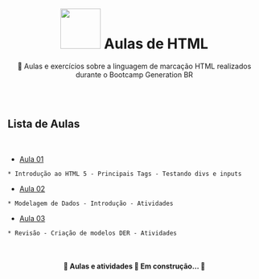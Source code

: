 <h1 align="center">
 <img src="https://freeiconshop.com/wp-content/uploads/edd/html-flat.png" width="80"> Aulas de HTML
</h1>

<p align="center"> 📁 Aulas e exercícios sobre a linguagem de marcação HTML realizados durante o Bootcamp Generation BR </p>
<br>
<br>


<h2> Lista de Aulas </h2>
<br>
   
   * [Aula 01](https://github.com/JonathanBrasil/Aulas-HTML/blob/main/Aulas/Aula%2001.html)
   	
	* Introdução ao HTML 5 - Principais Tags - Testando divs e inputs 
         
   * [Aula 02](https://github.com/JonathanBrasil/Aulas-MySQL/tree/main/Aula%2003)
   	
	* Modelagem de Dados - Introdução - Atividades
   
   * [Aula 03](https://github.com/JonathanBrasil/Aulas-MySQL/tree/main/Aula%2004)
   	
	* Revisão - Criação de modelos DER - Atividades 
 	 
 

<br>


<h4 align="center"> 
	🚧  Aulas e atividades 🚀 Em construção...  🚧
</h4>

